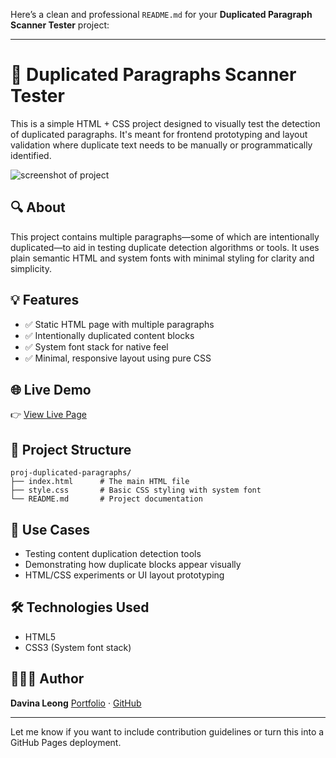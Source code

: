 Here’s a clean and professional `README.md` for your **Duplicated Paragraph Scanner Tester** project:

---

# 📝 Duplicated Paragraphs Scanner Tester

This is a simple HTML + CSS project designed to visually test the detection of duplicated paragraphs. It's meant for frontend prototyping and layout validation where duplicate text needs to be manually or programmatically identified.

![screenshot of project](https://via.placeholder.com/800x400?text=Duplicated+Paragraphs+Demo)

## 🔍 About

This project contains multiple paragraphs—some of which are intentionally duplicated—to aid in testing duplicate detection algorithms or tools. It uses plain semantic HTML and system fonts with minimal styling for clarity and simplicity.

## 💡 Features

- ✅ Static HTML page with multiple paragraphs
- ✅ Intentionally duplicated content blocks
- ✅ System font stack for native feel
- ✅ Minimal, responsive layout using pure CSS

## 🌐 Live Demo

👉 [View Live Page](#)

## 📂 Project Structure

```
proj-duplicated-paragraphs/
├── index.html      # The main HTML file
├── style.css       # Basic CSS styling with system font
└── README.md       # Project documentation
```

## 🎯 Use Cases

- Testing content duplication detection tools
- Demonstrating how duplicate blocks appear visually
- HTML/CSS experiments or UI layout prototyping

## 🛠️ Technologies Used

- HTML5
- CSS3 (System font stack)

## 👩🏻‍💻 Author

**Davina Leong**
[Portfolio](https://davinaleong.com) · [GitHub](https://github.com/davinaleong)

---

Let me know if you want to include contribution guidelines or turn this into a GitHub Pages deployment.
